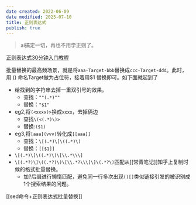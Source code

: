 ```yaml
---
date created: 2022-06-09
date modified: 2025-07-10
title: 正则表达式
publish: true
---
```


> ai搞定一切，再也不用学正则了。

[正则表达式30分钟入门教程](https://deerchao.cn/tutorials/regex/regex.htm)

批量替换的最高频场景，就是将`aaa-Target-bbb`替换成`ccc-Target-ddd`。此时，用 () 命名Target做为占位符，接着用$1 替换即可。如下面就起到了

- 给找到的字符串去掉一重双引号的效果。
	- 查找：`""(.*)""`
	- 替换：`"$1"`
- eg2,将`(<xxxx)>`换成`xxxx`，去掉俩边
	- 查找`\(<(.*)\)>`
	- 替换:`($1)`
- eg3,将`[aaa](vvv)`转化成`[[aaa]]`
	- 查找：`\[(.*)\]\((.*)\)`
	- 替换：`[[$1]]`
- `\[(.*)\]\((.*)\)\[\\.*\\\]`
- `\[(.*?)\]\((.*?)\)\[\\.*?\\\]\]\(.*?\)`匹配从[[常青笔记]]知乎上复制时候的格式批量替换。
	- 加?后缀进行懒惰匹配，避免同一行多次出现`()[]`类似链接引发的被识别成1个搜索结果的问题。

[[sed命令+正则表达式批量替换]]
